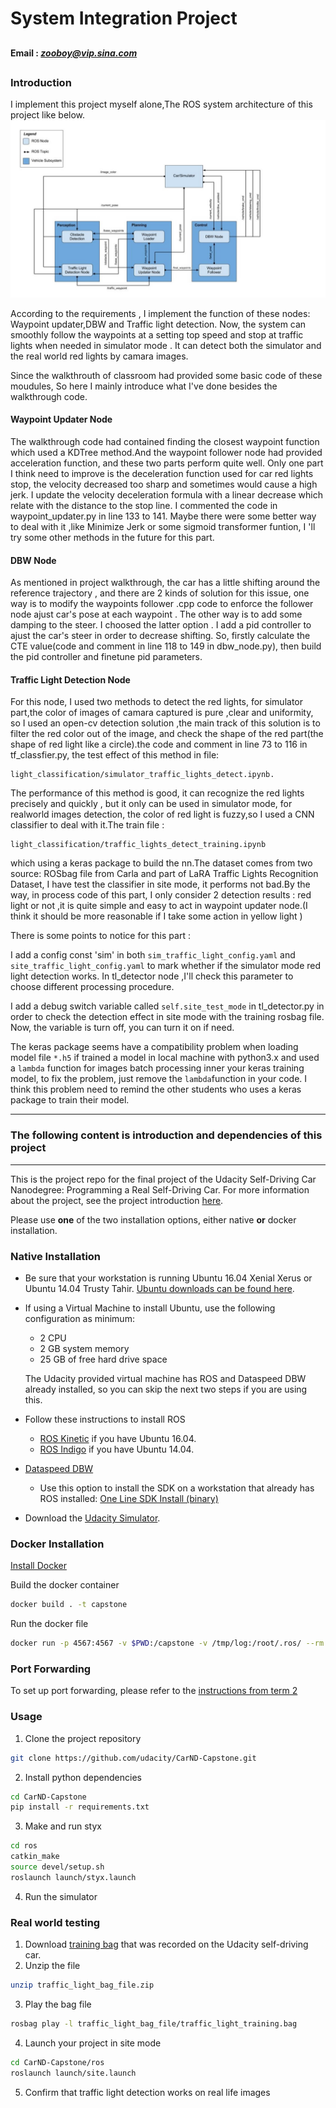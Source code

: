 # **System Integration Project** 




##

  **Email :  *zooboy@vip.sina.com***  
  

##
[//]: # (Image References)

[image1]: ./arc.jpg "arg"

### Introduction
I implement this project myself alone,The ROS system architecture of this project like below.
![alt text][image1]

According to the requirements , I implement the function of these nodes: Waypoint updater,DBW and Traffic light detection. Now, the system can smoothly follow the waypoints at a setting top speed and stop at traffic lights when needed in simulator mode . It can detect both the simulator and the real world red lights by camara images.  

Since the walkthrouth of classroom had provided some basic code of these moudules, So here I mainly introduce what I've done besides the walkthrough code.

#### Waypoint Updater Node

The walkthrough code had contained finding the closest waypoint function which used a KDTree method.And the waypoint follower node had provided acceleration function, and these two parts perform quite well. Only one part I think need to improve is the deceleration function used for car red lights stop, the velocity decreased too sharp and sometimes would cause a high jerk. I update the velocity deceleration formula with a linear decrease which relate with the distance to the stop line. I commented the code in waypoint_updater.py in line 133 to 141. Maybe there were some better way to deal with it ,like Minimize Jerk or some sigmoid transformer funtion,  I 'll try some other methods in the future for this part. 


#### DBW Node

As mentioned in project walkthrough, the car has a little shifting around the reference trajectory , and there are 2 kinds of solution for  this issue, one way is to modify the waypoints follower .cpp code to enforce the follower node ajust car's  pose at each waypoint . The other way is to add some damping to the steer. I choosed the latter option . I add a pid controller to ajust the car's steer in order to decrease shifting. So, firstly calculate the CTE value(code and comment in line 118 to 149 in dbw_node.py), then build the pid controller and finetune  pid parameters. 



#### Traffic Light Detection Node
For this node, I used two methods to detect the red lights, for simulator part,the color of images of camara captured is pure ,clear and uniformity, so  I used an open-cv detection solution ,the main track of this solution is to filter the red color out of the image, and check the shape of the red part(the shape of red light like a circle).the code and comment in line 73 to 116 in tf_classfier.py, the test effect of this method in file: 
```
light_classification/simulator_traffic_lights_detect.ipynb.
```
The performance of this method is good, it can recognize the red lights precisely and quickly , but it only can be used in simulator mode, for realworld images detection, the color of red light is fuzzy,so I used a CNN classifier to deal with it.The train file : 
```
light_classification/traffic_lights_detect_training.ipynb 
```
which using a keras package to build the nn.The dataset comes from two source: ROSbag file from Carla and part of LaRA Traffic Lights Recognition Dataset, I have test the classifier in site mode, it performs not bad.By the way, in process code of this part, I only consider 2 detection results : red light or not ,it is quite simple and easy to act in waypoint updater node.(I think it should be more reasonable if I take some action in yellow light )

There is some points to notice for this part :

I add a config const 'sim' in both ```sim_traffic_light_config.yaml``` and ```site_traffic_light_config.yaml```
to mark whether if the simulator mode red light detection works. In tl_detector node ,I'll check this parameter to choose different processing procedure.

I add a debug switch variable called ```self.site_test_mode``` in tl_detector.py in order to check the detection effect in site mode with the training rosbag file. Now, the variable is turn off, you can turn it on if need.

The keras package seems have a compatibility problem when loading model file ```*.h5```  if trained a model in local machine with python3.x and used a ```lambda``` function for images batch processing inner your keras training model, to fix the problem, just remove the  ```lambda```function in your code. I think this problem need to remind  the other students who uses a keras package to train their model. 

----------
### The following content is introduction and dependencies of this project
----------

This is the project repo for the final project of the Udacity Self-Driving Car Nanodegree: Programming a Real Self-Driving Car. For more information about the project, see the project introduction [here](https://classroom.udacity.com/nanodegrees/nd013/parts/6047fe34-d93c-4f50-8336-b70ef10cb4b2/modules/e1a23b06-329a-4684-a717-ad476f0d8dff/lessons/462c933d-9f24-42d3-8bdc-a08a5fc866e4/concepts/5ab4b122-83e6-436d-850f-9f4d26627fd9).

Please use **one** of the two installation options, either native **or** docker installation.

### Native Installation

* Be sure that your workstation is running Ubuntu 16.04 Xenial Xerus or Ubuntu 14.04 Trusty Tahir. [Ubuntu downloads can be found here](https://www.ubuntu.com/download/desktop).
* If using a Virtual Machine to install Ubuntu, use the following configuration as minimum:
  * 2 CPU
  * 2 GB system memory
  * 25 GB of free hard drive space

  The Udacity provided virtual machine has ROS and Dataspeed DBW already installed, so you can skip the next two steps if you are using this.

* Follow these instructions to install ROS
  * [ROS Kinetic](http://wiki.ros.org/kinetic/Installation/Ubuntu) if you have Ubuntu 16.04.
  * [ROS Indigo](http://wiki.ros.org/indigo/Installation/Ubuntu) if you have Ubuntu 14.04.
* [Dataspeed DBW](https://bitbucket.org/DataspeedInc/dbw_mkz_ros)
  * Use this option to install the SDK on a workstation that already has ROS installed: [One Line SDK Install (binary)](https://bitbucket.org/DataspeedInc/dbw_mkz_ros/src/81e63fcc335d7b64139d7482017d6a97b405e250/ROS_SETUP.md?fileviewer=file-view-default)
* Download the [Udacity Simulator](https://github.com/udacity/CarND-Capstone/releases).

### Docker Installation
[Install Docker](https://docs.docker.com/engine/installation/)

Build the docker container
```bash
docker build . -t capstone
```

Run the docker file
```bash
docker run -p 4567:4567 -v $PWD:/capstone -v /tmp/log:/root/.ros/ --rm -it capstone
```

### Port Forwarding
To set up port forwarding, please refer to the [instructions from term 2](https://classroom.udacity.com/nanodegrees/nd013/parts/40f38239-66b6-46ec-ae68-03afd8a601c8/modules/0949fca6-b379-42af-a919-ee50aa304e6a/lessons/f758c44c-5e40-4e01-93b5-1a82aa4e044f/concepts/16cf4a78-4fc7-49e1-8621-3450ca938b77)

### Usage

1. Clone the project repository
```bash
git clone https://github.com/udacity/CarND-Capstone.git
```

2. Install python dependencies
```bash
cd CarND-Capstone
pip install -r requirements.txt
```
3. Make and run styx
```bash
cd ros
catkin_make
source devel/setup.sh
roslaunch launch/styx.launch
```
4. Run the simulator

### Real world testing
1. Download [training bag](https://s3-us-west-1.amazonaws.com/udacity-selfdrivingcar/traffic_light_bag_file.zip) that was recorded on the Udacity self-driving car.
2. Unzip the file
```bash
unzip traffic_light_bag_file.zip
```
3. Play the bag file
```bash
rosbag play -l traffic_light_bag_file/traffic_light_training.bag
```
4. Launch your project in site mode
```bash
cd CarND-Capstone/ros
roslaunch launch/site.launch
```
5. Confirm that traffic light detection works on real life images
